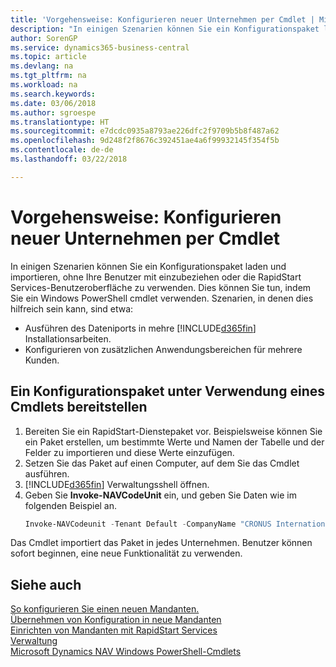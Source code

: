 ```yaml
---
title: 'Vorgehensweise: Konfigurieren neuer Unternehmen per Cmdlet | Microsoft Docs'
description: "In einigen Szenarien können Sie ein Konfigurationspaket laden und importieren, ohne Ihre Benutzer mit einzubeziehen oder die RapidStart Services-Benutzeroberfläche zu verwenden. Dies können Sie tun, indem Sie ein Windows PowerShell cmdlet  verwenden."
author: SorenGP
ms.service: dynamics365-business-central
ms.topic: article
ms.devlang: na
ms.tgt_pltfrm: na
ms.workload: na
ms.search.keywords: 
ms.date: 03/06/2018
ms.author: sgroespe
ms.translationtype: HT
ms.sourcegitcommit: e7dcdc0935a8793ae226dfc2f9709b5b8f487a62
ms.openlocfilehash: 9d248f2f8676c392451ae4a6f99932145f354f5b
ms.contentlocale: de-de
ms.lasthandoff: 03/22/2018

---
```

# <a name="configure-new-companies-using-a-cmdlet"></a>Vorgehensweise: Konfigurieren neuer Unternehmen per Cmdlet
In einigen Szenarien können Sie ein Konfigurationspaket laden und importieren, ohne Ihre Benutzer mit einzubeziehen oder die RapidStart Services-Benutzeroberfläche zu verwenden. Dies können Sie tun, indem Sie ein Windows PowerShell cmdlet  verwenden. Szenarien, in denen dies hilfreich sein kann, sind etwa:  

- Ausführen des Dateniports in mehre  [!INCLUDE[d365fin](includes/d365fin_md.md)] Installationsarbeiten.
- Konfigurieren von zusätzlichen Anwendungsbereichen für mehrere Kunden.  

## <a name="to-deploy-a-configuration-package-using-a-cmdlet"></a>Ein Konfigurationspaket unter Verwendung eines Cmdlets bereitstellen  

1. Bereiten Sie ein RapidStart-Dienstepaket vor. Beispielsweise können Sie ein Paket erstellen, um bestimmte Werte und Namen der Tabelle und der Felder zu importieren und diese Werte einzufügen.  
2. Setzen Sie das Paket auf einen Computer, auf dem Sie das Cmdlet ausführen.  
3. [!INCLUDE[d365fin](includes/d365fin_md.md)] Verwaltungsshell öffnen.  
4. Geben Sie **Invoke-NAVCodeUnit** ein, und geben Sie Daten wie im folgenden Beispiel an.  
    ```powershell  
    Invoke-NAVCodeunit -Tenant Default -CompanyName "CRONUS International Ltd." -CodeunitId 8620 -MethodName ImportRapidStartPackage -Argument "C:TEMPRS_CONFIG.rapidstart" -ServerInstance DynamicsNAV71  

    ```
Das Cmdlet importiert das Paket in jedes Unternehmen. Benutzer können sofort beginnen, eine neue Funktionalität zu verwenden.  

## <a name="see-also"></a>Siehe auch  
[So konfigurieren Sie einen neuen Mandanten.](admin-how-to-configure-new-companies.md)  
[Übernehmen von Konfiguration in neue Mandanten](admin-apply-configuration-to-new-companies.md)  
[Einrichten von Mandanten mit RapidStart Services](admin-set-up-a-company-with-rapidstart.md)  
[Verwaltung](admin-setup-and-administration.md)  
[Microsoft Dynamics NAV Windows PowerShell-Cmdlets](/dynamics-nav/microsoft-dynamics-nav-windows-powershell-cmdlets)

